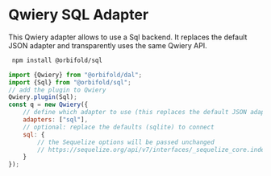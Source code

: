 # Qwiery SQL Adapter

This Qwiery adapter allows to use a Sql backend. It replaces the default JSON adapter and transparently uses the same Qwiery API.



```bash
 npm install @orbifold/sql
```

```js
import {Qwiery} from "@orbifold/dal";
import {Sql} from "@orbifold/sql";
// add the plugin to Qwiery
Qwiery.plugin(Sql);
const q = new Qwiery({
    // define which adapter to use (this replaces the default JSON adapter)
    adapters: ["sql"],
    // optional: replace the defaults (sqlite) to connect
    sql: {
        // the Sequelize options will be passed unchanged
        // https://sequelize.org/api/v7/interfaces/_sequelize_core.index.options
    }
});

```

